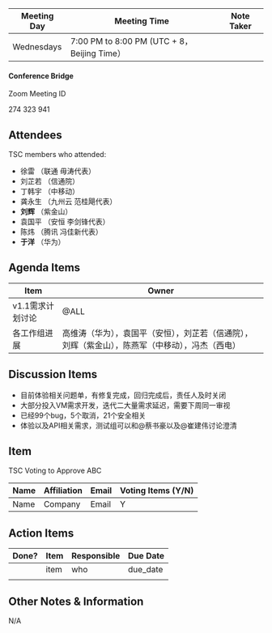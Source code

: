 | Meeting Day | Meeting Time                                | Note Taker |
| ----------- | ------------------------------------------- | ---------- |
| Wednesdays  | 7:00 PM to 8:00 PM (UTC + 8，Beijing Time） |            |

#### Conference Bridge

Zoom Meeting ID

274 323 941

## Attendees

TSC members who attended:

- 徐雷 （联通 毋涛代表）
- 刘芷若 （信通院）     
- 丁韩宇  （中移动）    
- 龚永生   （九州云 范桂飓代表）      
-  **刘辉**      （紫金山）     
- 袁国平   （安恒 李剑锋代表） 
- 陈炜  （腾讯 冯佳新代表）    
-  **于洋**      （华为）    

## Agenda Items

| Item                  | Owner                                                        |
| --------------------- | ------------------------------------------------------------ |
| v1.1需求计划讨论 | @ALL                                                      |
| 各工作组进展          | 高维涛（华为），袁国平（安恒），刘芷若（信通院），刘辉（紫金山），陈燕军（中移动），冯杰（西电） |


## Discussion Items

- 目前体验相关问题单，有修复完成，回归完成后，责任人及时关闭
- 大部分投入VM需求开发，迭代二大量需求延迟，需要下周同一审视
- 已经99个bug，5个取消，21个安全相关
- 体验以及API相关需求，测试组可以和@蔡书豪以及@崔建伟讨论澄清

## Item

TSC Voting to Approve ABC

| **Name** | **Affiliation** | **Email** | **Voting Items (Y/N)** |
| -------- | --------------- | --------- | ---------------------- |
| Name     | Company         | Email     | Y                      |


## Action Items

| Done? | Item | Responsible | Due Date |
| ----- | ---- | ----------- | -------- |
|       | item | who         | due_date |
|       |      |             |          |

## Other Notes & Information

N/A